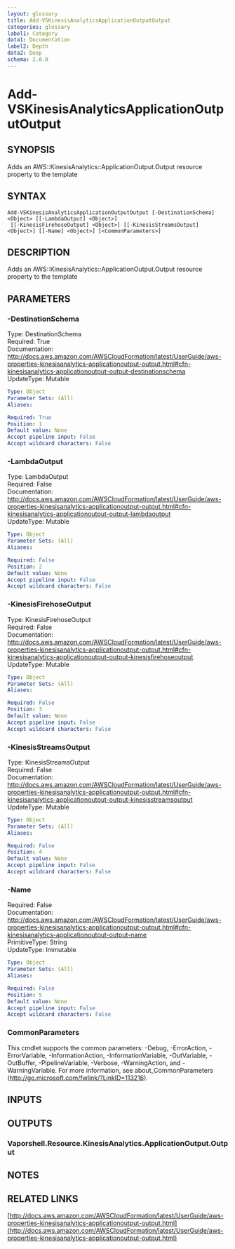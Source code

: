 ```yaml
---
layout: glossary
title: Add-VSKinesisAnalyticsApplicationOutputOutput
categories: glossary
label1: Category
data1: Documentation
label2: Depth
data2: Deep
schema: 2.0.0
---
```


# Add-VSKinesisAnalyticsApplicationOutputOutput

## SYNOPSIS
Adds an AWS::KinesisAnalytics::ApplicationOutput.Output resource property to the template

## SYNTAX

```
Add-VSKinesisAnalyticsApplicationOutputOutput [-DestinationSchema] <Object> [[-LambdaOutput] <Object>]
 [[-KinesisFirehoseOutput] <Object>] [[-KinesisStreamsOutput] <Object>] [[-Name] <Object>] [<CommonParameters>]
```

## DESCRIPTION
Adds an AWS::KinesisAnalytics::ApplicationOutput.Output resource property to the template

## PARAMETERS

### -DestinationSchema
Type: DestinationSchema    
Required: True    
Documentation: http://docs.aws.amazon.com/AWSCloudFormation/latest/UserGuide/aws-properties-kinesisanalytics-applicationoutput-output.html#cfn-kinesisanalytics-applicationoutput-output-destinationschema    
UpdateType: Mutable

```yaml
Type: Object
Parameter Sets: (All)
Aliases:

Required: True
Position: 1
Default value: None
Accept pipeline input: False
Accept wildcard characters: False
```

### -LambdaOutput
Type: LambdaOutput    
Required: False    
Documentation: http://docs.aws.amazon.com/AWSCloudFormation/latest/UserGuide/aws-properties-kinesisanalytics-applicationoutput-output.html#cfn-kinesisanalytics-applicationoutput-output-lambdaoutput    
UpdateType: Mutable

```yaml
Type: Object
Parameter Sets: (All)
Aliases:

Required: False
Position: 2
Default value: None
Accept pipeline input: False
Accept wildcard characters: False
```

### -KinesisFirehoseOutput
Type: KinesisFirehoseOutput    
Required: False    
Documentation: http://docs.aws.amazon.com/AWSCloudFormation/latest/UserGuide/aws-properties-kinesisanalytics-applicationoutput-output.html#cfn-kinesisanalytics-applicationoutput-output-kinesisfirehoseoutput    
UpdateType: Mutable

```yaml
Type: Object
Parameter Sets: (All)
Aliases:

Required: False
Position: 3
Default value: None
Accept pipeline input: False
Accept wildcard characters: False
```

### -KinesisStreamsOutput
Type: KinesisStreamsOutput    
Required: False    
Documentation: http://docs.aws.amazon.com/AWSCloudFormation/latest/UserGuide/aws-properties-kinesisanalytics-applicationoutput-output.html#cfn-kinesisanalytics-applicationoutput-output-kinesisstreamsoutput    
UpdateType: Mutable

```yaml
Type: Object
Parameter Sets: (All)
Aliases:

Required: False
Position: 4
Default value: None
Accept pipeline input: False
Accept wildcard characters: False
```

### -Name
Required: False    
Documentation: http://docs.aws.amazon.com/AWSCloudFormation/latest/UserGuide/aws-properties-kinesisanalytics-applicationoutput-output.html#cfn-kinesisanalytics-applicationoutput-output-name    
PrimitiveType: String    
UpdateType: Immutable

```yaml
Type: Object
Parameter Sets: (All)
Aliases:

Required: False
Position: 5
Default value: None
Accept pipeline input: False
Accept wildcard characters: False
```

### CommonParameters
This cmdlet supports the common parameters: -Debug, -ErrorAction, -ErrorVariable, -InformationAction, -InformationVariable, -OutVariable, -OutBuffer, -PipelineVariable, -Verbose, -WarningAction, and -WarningVariable.
For more information, see about_CommonParameters (http://go.microsoft.com/fwlink/?LinkID=113216).

## INPUTS

## OUTPUTS

### Vaporshell.Resource.KinesisAnalytics.ApplicationOutput.Output

## NOTES

## RELATED LINKS

[http://docs.aws.amazon.com/AWSCloudFormation/latest/UserGuide/aws-properties-kinesisanalytics-applicationoutput-output.html](http://docs.aws.amazon.com/AWSCloudFormation/latest/UserGuide/aws-properties-kinesisanalytics-applicationoutput-output.html)

